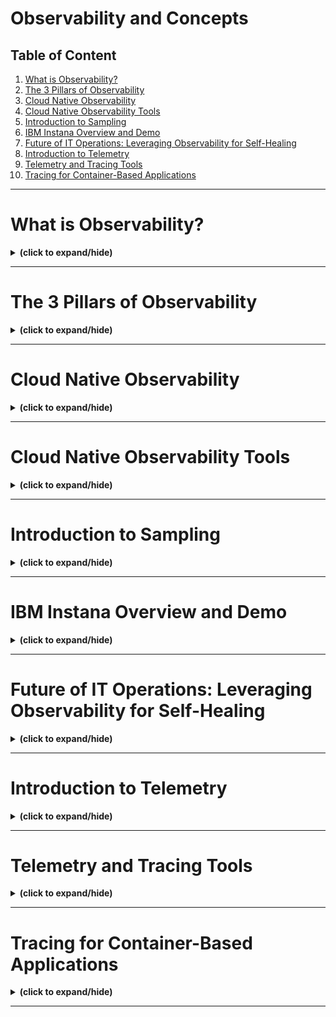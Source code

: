 # Observability and Concepts

## Table of Content

1. [What is Observability?](#intro)
2. [The 3 Pillars of Observability](#three_pillars)
3. [Cloud Native Observability](#cloud_observability)
4. [Cloud Native Observability Tools](#cloud_observability_tools)
5. [Introduction to Sampling](#sampling_intro)
6. [IBM Instana Overview and Demo](#ibm_instana)
7. [Future of IT Operations: Leveraging Observability for Self-Healing](#self_healing)
8. [Introduction to Telemetry](#telemetry_intro)
9. [Telemetry and Tracing Tools](#telemetry_tracing_tools)
10. [Tracing for Container-Based Applications](#tracing_container)

---

<a id="intro"></a>
# What is Observability?
<details close>
<summary><b>(click to expand/hide)</b></summary>
<!-- MarkdownTOC -->

## Overview
Observability is a term in engineering and computer science that refers to the ability to understand the internal state of a system using its external outputs. This concept is crucial in modern software development, especially within microservices architecture, where systems consist of numerous interacting services.

## Definition and Importance
- **Definition**: Observability allows operators and developers to diagnose issues and understand a system's behavior under various circumstances by examining its external behavior.
- **Importance**: It enables quicker identification and resolution of issues, enhancing system reliability and efficiency.

## Observability vs. Monitoring
- **Monitoring**: Involves the collection and analysis of data (like metrics or logs) to track system performance over time. It's a reactive approach that provides a limited view of the system.
- **Observability**: Goes beyond monitoring by analyzing data in real time to offer comprehensive insights into system behavior. It's a proactive approach, allowing for real-time queries about the system without predefined metrics.

## Benefits of Observability
1. **Application Performance Monitoring**: Quickly pinpoint the root causes of performance issues, particularly in cloud-native and microservices environments.
2. **Infrastructure and Cloud Monitoring**:
   - Enhances application uptime and performance.
   - Reduces time to resolve issues.
   - Detects cloud latency and optimizes resource utilization.
3. **User Experience**:
   - Proactively resolves problems before they affect users.
   - Improves customer satisfaction and retention, boosting reputation and competitive advantage.

## Key Takeaways
- Observability provides detailed insights into a system's internal workings, allowing for more efficient problem diagnosis and system optimization.
- It delivers significant benefits to IT teams, organizations, application developers, and users, improving overall system performance and user experience.

<!-- /MarkdownTOC -->
</details>

---

<a id="three_pillars"></a>
# The 3 Pillars of Observability
<details close>
<summary><b>(click to expand/hide)</b></summary>
<!-- MarkdownTOC -->

## Introduction
The three pillars of observability—logs, metrics, and traces—are crucial for understanding complex system behaviors, particularly in sophisticated microservices-based applications. These pillars enable software engineers to diagnose and resolve performance problems comprehensively.

## Definitions of the Three Pillars
1. **Logs**:
   - **Description**: Records of events, typically in textual form, generated by infrastructure components like network devices and servers, as well as platform software.
   - **Details**: Logs provide granular, sequential records of events, capturing detailed information about application requests and exceptions, which are vital for troubleshooting.
   
2. **Metrics**:
   - **Description**: Numerical data representing the health of system components, accessed through APIs or generated via telemetry.
   - **Details**: Metrics offer aggregated data such as response times and error rates, providing a high-level view of system performance.

3. **Traces**:
   - **Description**: Records of the pathways or workflows through the application logic, following transactions across different services.
   - **Details**: Traces illustrate the end-to-end workflow of requests through a distributed system, helping pinpoint bottlenecks in the service.

## Advantages of Each Pillar
- **Logs**:
  - Easy to generate with minimal developer integration.
  - Human-readable and capable of detailed event recording.
  - Allows retrospective analysis of incidents.
  
- **Metrics**:
  - Quantitative and intuitive for setting alert thresholds.
  - Cost-effective in terms of storage and retrieval.
  - Excellent for monitoring trends and system changes.
  
- **Traces**:
  - Ideal for pinpointing specific components or steps where issues occur.
  - Provides detailed, context-specific records of request flows.
  - Facilitates debugging in distributed systems.

## Conclusion
The combination of logs, metrics, and traces forms a robust framework for observability, offering teams a holistic view of system behavior. This approach not only aids in diagnosing complex issues but also enhances problem-solving efficiency in microservices environments.

## Key Takeaways
- **Logs** capture detailed, event-specific information, facilitating in-depth troubleshooting.
- **Metrics** provide a macro view of system health and performance, useful for trend analysis and alerting.
- **Traces** offer a micro view of individual request paths, critical for identifying and resolving performance bottlenecks in distributed architectures.

<!-- /MarkdownTOC -->
</details>

---

<a id="cloud_observability"></a>
# Cloud Native Observability
<details close>
<summary><b>(click to expand/hide)</b></summary>
<!-- MarkdownTOC -->

## Overview
Cloud native observability refers to the practice of monitoring and understanding the behavior of cloud-native applications, which are typically dynamic and distributed across various environments. It is essential for maintaining performance and reliability in modern e-commerce platforms and other online applications.

## Concept of Cloud Native Observability
- **Definition**: Monitoring and analyzing cloud-native applications through extensive data collection from application and infrastructure components.
- **Techniques**: Utilizes metrics, logs, traces, events, and alerts to create a comprehensive view of the system.

## Goals
- **Rapid Detection and Troubleshooting**: Allows DevOps teams to quickly identify and resolve issues, enhancing the application delivery process.
- **Continuous Improvement**: Enables ongoing enhancements in application performance and user experience.

## Advantages of Cloud Native Observability
1. **Efficient Problem Resolution**: Quickly detect and resolve issues, minimizing disruption to services.
2. **Reduced Mean Time to Repair (MTTR)**: Accelerates troubleshooting, shifting from hours or days to minutes.
3. **Proactive Issue Detection**: 'Shift left' approach allows earlier detection and resolution of issues in the development lifecycle.
4. **Healthier Systems**: Leads to more robust and error-free applications, increasing customer satisfaction and retention.

## Challenges with Traditional Monitoring Tools
- **Complex Environments**: Traditional tools struggle with the dynamic and distributed nature of modern microservices and container-based environments.
- **Container Monitoring**: Containers, with their diverse technologies and configurations, complicate the setup of effective monitoring thresholds.
- **Limited Container Platform Monitoring**: Basic monitoring functions in container platforms often necessitate advanced monitoring solutions to capture application layer data and distributed tracing.

## Key Features of Enterprise Observability
- **Automation**: Automatically detects system changes and provides immediate feedback.
- **Context**: Reveals connections between application components and services to optimize performance.
- **Intelligent Actions**: Offers proactive analysis and recommendations for system improvements during changes.

## Conclusion
Cloud native observability is vital for managing the complexities of modern IT environments, particularly those utilizing microservices and container technologies. Traditional monitoring tools are often inadequate, highlighting the need for advanced observability solutions that integrate automation, context, and intelligent actions to ensure system health and optimal performance.

## Key Takeaways
- Cloud native observability provides crucial insights into the performance and health of distributed applications.
- The combination of logs, metrics, traces, and other data sources enables effective management and troubleshooting of cloud-native applications.
- Modern challenges in application management require observability solutions that go beyond traditional monitoring, embracing the complexities of container and microservices architectures.

<!-- /MarkdownTOC -->
</details>

---

<a id="cloud_observability_tools"></a>
# Cloud Native Observability Tools
<details close>
<summary><b>(click to expand/hide)</b></summary>
<!-- MarkdownTOC -->

## Introduction
Cloud-native observability tools are essential for organizations that rely on cloud-native infrastructure, such as tech firms, e-commerce companies, and healthcare providers. These tools help monitor application performance, identify problems, and trace their root causes in real-time, data-heavy, and digital systems.

## Significance of Cloud-native Observability Tools
- **Comprehensive Visibility**: These tools provide a single interface that delivers power and usability, allowing for the correlation of data across cloud environments at a massive scale.
- **Operational Efficiency**: They enable quick detection of performance issues and facilitate insight-driven actions within the context of business operations.

## Necessity for Modern Cloud Ecosystems
- **Limitations of Traditional Tools**: Traditional monitoring tools often lack the necessary features for modern cloud environments, leading to disconnected and siloed data.
- **Enhanced Requirements**: As organizations increasingly adopt cloud-based technologies, they require observability tools that can manage complex and dynamic applications and technology stacks.

## Factors to Consider When Selecting an Observability Tool
1. **Monitoring Capabilities**: Ability to monitor key business transactions across technology stacks.
2. **Insight Extraction**: Quick extraction of insights from telemetry data to identify root causes and alert relevant teams.
3. **AI and Business Intelligence**: Integration of AI to provide visibility and prioritize actions in a cloud-native environment.
4. **Support for Multiple Teams**: Usability across various operational teams like ITOps, DevOps, CloudOps, and SRE, providing deep insights with business context.
5. **Handling of Large Datasets**: Effectiveness in managing huge datasets and providing dynamic solutions for highly distributed cloud-native applications.

## Popular Cloud-native Observability Tools
1. **Prometheus**: A CNCF project widely used for monitoring and alerting.
2. **Jaeger**: Provides tracing capabilities to address challenges in distributed systems.
3. **Fluentd**: Unifies logging formats and routines, solving compatibility issues.
4. **Thanos**: Extends Prometheus capabilities with unlimited storage and global metrics views.
5. **Datadog**: Offers comprehensive monitoring and analytics for cloud-based applications.
6. **New Relic**: An all-in-one cloud-based observability platform for application performance and infrastructure health.
7. **AWS CloudWatch**: Monitors resources and applications on Amazon Web Services.
8. **Google Cloud Monitoring**: Provides visibility into infrastructure and application performance on Google Cloud Platform.
9. **Instana**: Delivers real-time visibility and automated root cause analysis for cloud-native applications.
10. **Mezmo (formerly LogDNA)**: Offers monitoring and analysis of application and infrastructure performance.

## Conclusion
Cloud-native observability tools are critical for modern organizations to manage their intricate and ever-changing applications and technology stacks effectively. These tools not only enhance operational efficiency but also ensure healthier systems, leading to improved business outcomes and customer satisfaction.

## Key Takeaways
- Cloud-native observability tools provide essential capabilities for real-time monitoring and troubleshooting in complex digital ecosystems.
- Selecting the right tool requires considering factors like AI integration, support for multiple teams, and the ability to handle large datasets.
- An array of tools is available, each offering unique benefits, and organizations must choose based on their specific needs and technological environments.

<!-- /MarkdownTOC -->
</details>

---

<a id="sampling_intro"></a>
# Introduction to Sampling
<details close>
<summary><b>(click to expand/hide)</b></summary>
<!-- MarkdownTOC -->

## Overview
Sampling and logging in cloud environments and software systems are crucial for managing large-scale applications that generate high volumes of logs. By collecting only a subset of log events, sampling can optimize log processing and reduce costs.

## Concept of Sampling and Logging
- **Definition**: Practice of selecting a subset of log events for analysis or storage, rather than capturing every event.
- **Purpose**: Reduces storage needs, simplifies management, and enhances the efficiency of log analysis.

## Sampling Strategies
1. **Time-Based Sampling**: Selects logs at fixed time intervals (e.g., every minute or hour).
2. **Size-Based Sampling**: Chooses logs based on their size, focusing on those exceeding a specific threshold.
3. **Random Sampling**: Randomly picks logs from a larger set for analysis.
4. **Event-Based Sampling**: Targets logs triggered by specific events like errors or warnings.
5. **Weighted Sampling**: Assigns weights to logs based on their importance or relevance and samples accordingly.

## Examples of Sampling in Observability
1. **CPU Usage**: Sampling the CPU usage at regular intervals to assess application performance.
2. **Network Packet Sampling**: Collecting samples of network packets to identify traffic issues.
3. **Sampling Tracing Data**: Analyzing trace data from distributed systems to locate bottlenecks.
4. **Log Sampling**: Sampling logs from various system sources to detect unusual trends or patterns.
5. **Error Rates Sampling**: Focusing on errors generated by applications to identify critical issues.
6. **User Behavior Sampling**: Examining user interactions, such as click streams and mouse movements, to enhance user experience.

## Advantages of Sampling
- **Reduced Overhead**: Lower data collection leads to reduced computational and storage demands.
- **Enhanced Performance**: Less data to process allows for quicker analysis and faster response times.
- **Cost-Effectiveness**: Sampling lowers storage costs while still providing valuable system insights.
- **Scalability**: Sampling facilitates scaling up monitoring capabilities by analyzing smaller data sets.

## Disadvantages of Sampling
- **Missing Details**: Important information might be overlooked, affecting system understanding.
- **Accuracy Issues**: Sampling may not accurately represent the actual system behavior.
- **Limited Resolution**: A partial view from sampled data can obscure detailed system activities.
- **Masked Outliers**: Rare but critical outliers might be missed, potentially leaving important issues undetected.
- **Complex Diagnostics**: Diagnosing intricate performance issues becomes challenging due to interactions between multiple system variables and dependencies being partially captured.

## Conclusion
Sampling and logging are essential practices for efficient observability in cloud environments, helping manage extensive data from large applications. While offering significant advantages like reduced overhead and cost-effectiveness, it's crucial to consider the potential drawbacks such as missed details and limited resolution that might impact overall system analysis and performance.

## Key Takeaways
- Sampling strategies such as time-based, size-based, and random sampling play a pivotal role in efficient data management.
- While sampling enhances performance and reduces costs, it may also lead to gaps in data accuracy and detail, posing challenges in thorough system analysis.

<!-- /MarkdownTOC -->
</details>

---

<a id="ibm_instana"></a>
# IBM Instana Overview and Demo
<details close>
<summary><b>(click to expand/hide)</b></summary>
<!-- MarkdownTOC -->

## Introduction
IBM Instana Observability, or simply Instana, is an automated application performance management (APM) solution designed to manage microservices and cloud-native applications effectively.

## What is Instana?
- **Functionality**: Automates the visibility of applications and services, providing contextual insights and enabling intelligent actions based on the observed data.
- **Coverage**: Monitors applications, services, infrastructure, web browsers, mobile applications, and more, across over 200 domain-specific technologies.
- **Automation**: Includes automated dependency mapping and smart alerts for comprehensive and easy-to-use data analytics.

## Key Features of Instana
1. **Real-Time Metrics**: Offers granular observability metrics with data refreshed every second, tracing every transaction from end to end.
2. **Automated Root-Cause Analysis**: Utilizes event correlation, performance thresholds, and SLA violation analysis to pinpoint issues.
3. **Infrastructure Monitoring**: Constantly monitors and adapts to changes in infrastructure, providing a detailed map of system health.
4. **Curated Dashboards**: Delivers curated dashboards tailored to common use cases, reducing the need for custom dashboards.

## Installation and Configuration
- **Host Agent**: Instana agents can be installed on various platforms like VMs, physical hosts, Kubernetes, and more.
- **Sensors**: After installing the host agent, Instana sensors automatically monitor specific technologies, though some may require additional configuration.

## Monitoring Capabilities
1. **Website Monitoring (EUM/RUM)**: Analyzes browser request times and load times to provide insights into the web browsing experience.
2. **Mobile App Monitoring**: Offers analysis of URL request times in mobile apps, enhancing understanding of the app experience.
3. **Unbounded Analytics**: Allows infinite flexibility to derive insights from all data using tag-based filtering, grouping, and visualization without needing to learn a new query language.
4. **Analyze Infrastructure**: An ad hoc exploration feature that enables multivariate comparisons of infrastructure entities to quickly identify issues.

## Advanced Features
- **Built-in Events**: Predefined health signatures help monitor the system's health, with options to disable irrelevant events.
- **Custom Events**: Users can create and manage custom events to tailor monitoring to specific needs.

## Benefits of Instana
- **Efficient Problem Resolution**: Instana's automated solutions quickly identify and address performance and stability issues.
- **Enhanced User Experience**: Through comprehensive monitoring of web and mobile applications, ensuring optimal end-user interactions.
- **Scalability and Flexibility**: Adapts to changes in infrastructure and scales monitoring capabilities as needed.

## Conclusion
Instana is a state-of-the-art APM tool that simplifies the management of microservices and cloud-native applications by providing automated, comprehensive, and real-time observability. It is ideal for organizations aiming to enhance application performance and reliability through advanced monitoring and analytics.

## Key Takeaways
- Instana automates the visibility of applications and provides intelligent analysis to manage microservices and cloud-native environments efficiently.
- The platform offers a range of monitoring and analytic tools, including real-time metrics, automated root-cause analysis, and infrastructure monitoring.
- Instana supports both automated and customizable approaches to ensure thorough and adaptive application performance management.

<!-- /MarkdownTOC -->
</details>

---

<a id="self_healing"></a>
# Future of IT Operations: Leveraging Observability for Self-Healing
<details close>
<summary><b>(click to expand/hide)</b></summary>
<!-- MarkdownTOC -->

## Overview
This reading discusses the transformative role of observability in IT operations, highlighting its evolution from a diagnostic tool to a crucial business asset aimed at achieving self-healing solutions with minimal downtime.

## The Concept of Observability
Observability in DevOps is likened to a super detective's toolkit, enabling proactive insights into software systems. It utilizes the M.E.L.T framework, which stands for:
- **Metrics**: Indicators of system health, akin to an application's vital signs.
- **Events**: Markers of significant occurrences within the system.
- **Logs**: Detailed records that document the activities within the system.
- **Traces**: Pathways that requests take through the software, highlighting interactions among components.

## Benefits of Observability
- **Proactive Issue Detection**: Early identification and understanding of system dynamics to prevent failures.
- **Real-Time Visibility**: Minimizes downtime by allowing immediate insights and responses.
- **Self-Healing Capabilities**: Systems can automatically correct inefficiencies and errors, reducing human intervention.

## Challenges in Traditional IT Operations
- **Complexity and Volume**: Modern systems handle increased data volumes and complexity, making traditional monitoring tools inadequate.
- **Alert Fatigue**: Frequent alerts can overwhelm IT staff, necessitating improved management and automation strategies.

## Role of AI in Observability
The integration of AI with observability, transitioning into AIOps, enhances IT operations by:
- **Automating Corrections**: Anomalies trigger automated scripts that rectify problems without manual intervention.
- **Reducing MTTR**: Automated processes decrease the Mean Time To Resolution, enhancing system reliability.

## IBM Instana's Role
IBM Instana exemplifies advanced observability, utilizing AI to enable proactive, self-healing operations. Features include:
- **Automated Root-Cause Analysis**: Quickly identifies the source of issues.
- **Advanced Monitoring**: Integrates seamlessly with AI to monitor and respond to system dynamics effectively.

## The Future Outlook
Observability is becoming an indispensable part of IT operations, crucial for:
- **Business Continuity**: Ensures systems are running smoothly and efficiently.
- **Strategic Decision Making**: Influences broader business strategies and operational adjustments.

## Conclusion
As businesses continue to evolve, the need for robust observability solutions like Instana becomes critical. These tools not only address immediate IT operational challenges but also pave the way for future innovations in IT management.

## Key Takeaways
- **Significance of Observability**: Beyond monitoring, observability is vital for proactive system management and prevention.
- **Impact of AI in IT Operations**: AI enhances observability, driving the transition towards automated, self-healing IT infrastructures.
- **Challenges and Solutions**: While observability introduces new complexities, it also provides innovative solutions to longstanding IT challenges.

<!-- /MarkdownTOC -->
</details>

---

<a id="telemetry_intro"></a>
# Introduction to Telemetry
<details close>
<summary><b>(click to expand/hide)</b></summary>
<!-- MarkdownTOC -->


<!-- /MarkdownTOC -->
</details>

---

<a id="telemetry_tracing_tools"></a>
# Telemetry and Tracing Tools
<details close>
<summary><b>(click to expand/hide)</b></summary>
<!-- MarkdownTOC -->


<!-- /MarkdownTOC -->
</details>

---

<a id="tracing_container"></a>
# Tracing for Container-Based Applications
<details close>
<summary><b>(click to expand/hide)</b></summary>
<!-- MarkdownTOC -->


<!-- /MarkdownTOC -->
</details>

---

